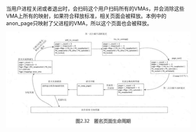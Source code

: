 当用户进程关闭或者退出时，会扫码这个用户扫码所有的VMAs，并会消除这些VMA上所有的映射，如果符合释放标准，相关页面会被释放。本例中的anon_page只映射了父进程的VMA，所以这个页面也会被释放。

![匿名页面的生命周期](picture/匿名页面的生命周期.png)